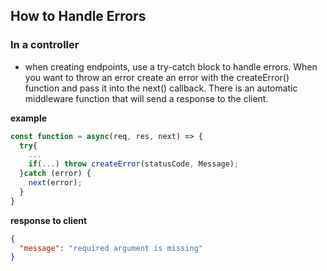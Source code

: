## How to Handle Errors

### In a controller

- when creating endpoints, use a try-catch block to handle errors. When you want to throw an error create an error with the createError() function and pass it into the next() callback. There is an automatic middleware function that will send a response to the client.

**example**

```js
const function = async(req, res, next) => {
  try{
    ...
    if(...) throw createError(statusCode, Message);
  }catch (error) {
    next(error);
  }
}
```

**response to client**

```json
{
  "message": "required argument is missing"
}
```
